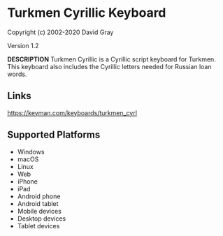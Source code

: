 Turkmen Cyrillic Keyboard
=====================

Copyright (c) 2002-2020 David Gray

Version 1.2

__DESCRIPTION__
Turkmen Cyrillic is a Cyrillic script keyboard for Turkmen. This keyboard 
also includes the Cyrillic letters needed for Russian loan words.

Links
-----
https://keyman.com/keyboards/turkmen_cyrl

Supported Platforms
-------------------
 * Windows
 * macOS
 * Linux
 * Web
 * iPhone
 * iPad
 * Android phone
 * Android tablet
 * Mobile devices
 * Desktop devices
 * Tablet devices
